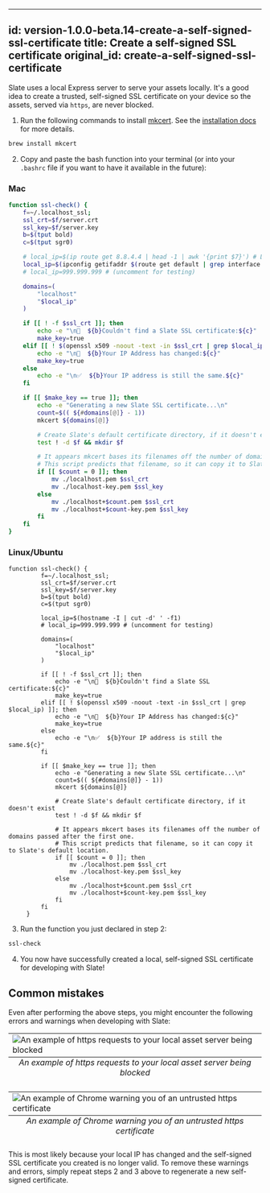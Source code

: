 
---
id: version-1.0.0-beta.14-create-a-self-signed-ssl-certificate
title: Create a self-signed SSL certificate
original_id: create-a-self-signed-ssl-certificate
---

Slate uses a local Express server to serve your assets locally. It's a good idea to create a trusted, self-signed SSL certificate on your device so the assets, served via `https`, are never blocked.

1. Run the following commands to install [mkcert](https://github.com/FiloSottile/mkcert). See the [installation docs](https://github.com/FiloSottile/mkcert#installation) for more details.

```bash
brew install mkcert
```

2. Copy and paste the bash function into your terminal (or into your `.bashrc` file if you want to have it available in the future):

### Mac
```bash
function ssl-check() {
    f=~/.localhost_ssl;
    ssl_crt=$f/server.crt
    ssl_key=$f/server.key
    b=$(tput bold)
    c=$(tput sgr0)

    # local_ip=$(ip route get 8.8.4.4 | head -1 | awk '{print $7}') # Linux Version
    local_ip=$(ipconfig getifaddr $(route get default | grep interface | awk '{print $2}')) # Mac Version
    # local_ip=999.999.999 # (uncomment for testing)

    domains=(
        "localhost"
        "$local_ip"
    )

    if [[ ! -f $ssl_crt ]]; then
        echo -e "\n🛑  ${b}Couldn't find a Slate SSL certificate:${c}"
        make_key=true
    elif [[ ! $(openssl x509 -noout -text -in $ssl_crt | grep $local_ip) ]]; then
        echo -e "\n🛑  ${b}Your IP Address has changed:${c}"
        make_key=true
    else
        echo -e "\n✅  ${b}Your IP address is still the same.${c}"
    fi

    if [[ $make_key == true ]]; then
        echo -e "Generating a new Slate SSL certificate...\n"
        count=$(( ${#domains[@]} - 1))
        mkcert ${domains[@]}

        # Create Slate's default certificate directory, if it doesn't exist
        test ! -d $f && mkdir $f

        # It appears mkcert bases its filenames off the number of domains passed after the first one.
        # This script predicts that filename, so it can copy it to Slate's default location.
        if [[ $count = 0 ]]; then
            mv ./localhost.pem $ssl_crt
            mv ./localhost-key.pem $ssl_key
        else
            mv ./localhost+$count.pem $ssl_crt
            mv ./localhost+$count-key.pem $ssl_key
        fi
    fi
}
```

### Linux/Ubuntu
```
function ssl-check() {
         f=~/.localhost_ssl;
         ssl_crt=$f/server.crt
         ssl_key=$f/server.key
         b=$(tput bold)
         c=$(tput sgr0)

         local_ip=$(hostname -I | cut -d' ' -f1)
         # local_ip=999.999.999 # (uncomment for testing)

         domains=(
             "localhost"
             "$local_ip"
         )

         if [[ ! -f $ssl_crt ]]; then
             echo -e "\n🛑  ${b}Couldn't find a Slate SSL certificate:${c}"
             make_key=true
         elif [[ ! $(openssl x509 -noout -text -in $ssl_crt | grep $local_ip) ]]; then
             echo -e "\n🛑  ${b}Your IP Address has changed:${c}"
             make_key=true
         else
             echo -e "\n✅  ${b}Your IP address is still the same.${c}"
         fi

         if [[ $make_key == true ]]; then
             echo -e "Generating a new Slate SSL certificate...\n"
             count=$(( ${#domains[@]} - 1))
             mkcert ${domains[@]}

             # Create Slate's default certificate directory, if it doesn't exist
             test ! -d $f && mkdir $f

             # It appears mkcert bases its filenames off the number of domains passed after the first one.
             # This script predicts that filename, so it can copy it to Slate's default location.
             if [[ $count = 0 ]]; then
                 mv ./localhost.pem $ssl_crt
                 mv ./localhost-key.pem $ssl_key
             else
                 mv ./localhost+$count.pem $ssl_crt
                 mv ./localhost+$count-key.pem $ssl_key
             fi
         fi
     }
```

3. Run the function you just declared in step 2:

```bash
ssl-check
```

4. You now have successfully created a local, self-signed SSL certificate for developing with Slate!

## Common mistakes

Even after performing the above steps, you might encounter the following errors and warnings when developing with Slate:

<table class="image">
<caption align="bottom"><em>An example of https requests to your local asset server being blocked</em></caption>
<tr><td><img src="https://user-images.githubusercontent.com/4837696/46975905-d8c08400-d095-11e8-933e-d07af7212a49.png" alt="An example of https requests to your local asset server being blocked"/></td></tr>
</table>

<table class="image">
<caption align="bottom"><em>An example of Chrome warning you of an untrusted https certificate</em></caption>
<tr><td><img src="https://user-images.githubusercontent.com/4837696/46975769-81221880-d095-11e8-992d-ff0f0fe08bb9.png" alt="An example of Chrome warning you of an untrusted https certificate"/></td></tr>
</table>

This is most likely because your local IP has changed and the self-signed SSL certificate you created is no longer valid. To remove these warnings and errors, simply repeat steps 2 and 3 above to regenerate a new self-signed certificate.
